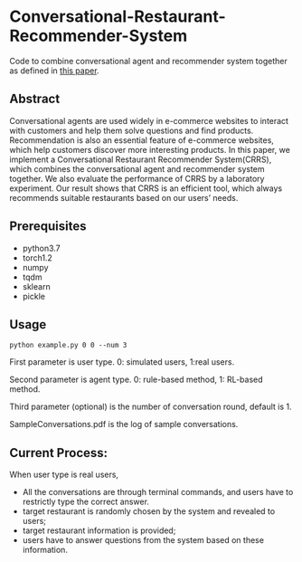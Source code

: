 # Conversational-Restaurant-Recommender-System

Code to combine conversational agent and recommender system together as defined in [this paper](./design_and_evaluate_conversational_restaurant_recommender_system.pdf). 

## Abstract
Conversational agents are used widely in e-commerce websites to interact with customers and help them solve questions
and find products. Recommendation is also an essential feature of e-commerce websites, which help customers discover
more interesting products. In this paper, we implement a Conversational Restaurant Recommender System(CRRS), which
combines the conversational agent and recommender system
together. We also evaluate the performance of CRRS by a laboratory experiment. Our result shows that CRRS is an efficient
tool, which always recommends suitable restaurants based on
our users’ needs.

## Prerequisites

- python3.7
- torch1.2
- numpy
- tqdm
- sklearn
- pickle


## Usage

```
python example.py 0 0 --num 3
```

First parameter is user type. 0: simulated users, 1:real users.

Second parameter is agent type. 0: rule-based method, 1: RL-based method.

Third parameter (optional) is the number of conversation round, default is 1. 

SampleConversations.pdf is the log of sample conversations. 

## Current Process: 
When user type is real users,
- All the conversations are through terminal commands, and users have to restrictly type the correct answer.
- target restaurant is randomly chosen by the system and revealed to users; 
- target restaurant information is provided; 
- users have to answer questions from the system based on these information.

